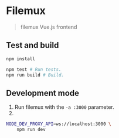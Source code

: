 # Filemux

> filemux Vue.js frontend

## Test and build

```bash
npm install

npm test # Run tests.
npm run build # Build.
```

## Development mode

1. Run filemux with the `-a :3000` parameter.
2.
```bash
NODE_DEV_PROXY_API=ws://localhost:3000 \
    npm run dev
```
